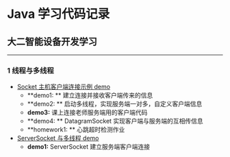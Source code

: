 # Java 学习代码记录
## 大二智能设备开发学习

------

### 1 线程与多线程

- [Socket 主机客户端连接示例 demo](https://github.com/ikunhuaji/Java-Learn-Demo/tree/master/Webnet)
  - **demo1: ** 建立连接并接收客户端传来的信息
  - **demo2: ** 启动多线程，实现服务端一对多，自定义客户端信息
  - **demo3:**  课上连接老师服务端用的客户端代码
  - **demo4: ** DatagramSocket 实现客户端与服务端的互相传信息
  - **homework1: ** 心跳超时检测作业
- [ServerSocket 与多线程 demo](https://github.com/ikunhuaji/Java-Learn-Demo/tree/master/sockettest1)
  - **demo1:** ServerSocket 建立服务端客户端连接
